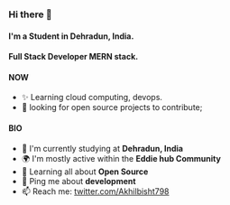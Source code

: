 ### Hi there 👋

#### I'm a Student in Dehradun, India.
#### Full Stack Developer MERN stack.

#### NOW

- ✨ Learning cloud computing, devops.
- :rocket: looking for open source projects to contribute;

#### BIO

- 🏢 I'm currently studying at **Dehradun, India**
- 🌍 I'm mostly active within the **Eddie hub Community**
- 🌱 Learning all about **Open Source**
- 💬 Ping me about **development**
- 📫 Reach me: [twitter.com/Akhilbisht798](https://twitter.com/AkhilBisht798)
